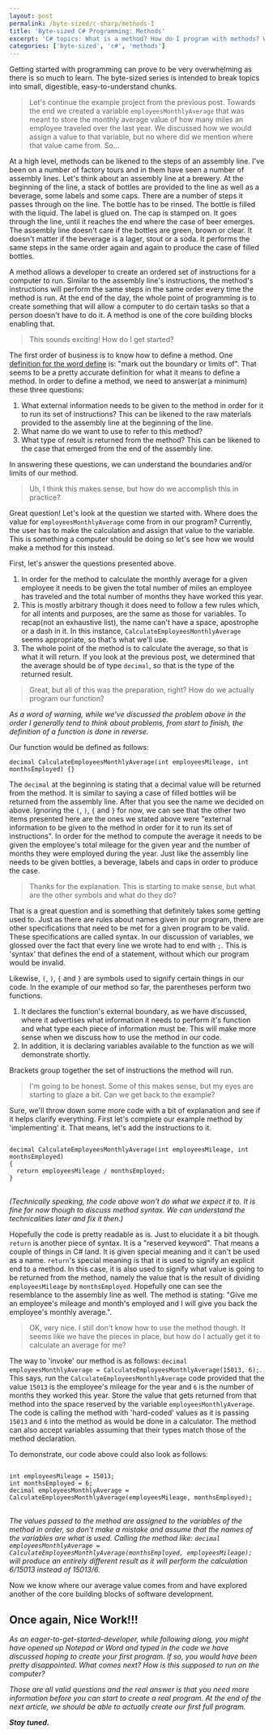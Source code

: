 ```yaml
---
layout: post
permalink: /byte-sized/c-sharp/methods-I
title: 'Byte-sized C# Programming: Methods'
excerpt: 'C# topics: What is a method? How do I program with methods? What does it mean to pass and return values from a method?'
categories: ['byte-sized', 'c#', 'methods']
---
```


<aside>Getting started with programming can prove to be very overwhelming as there is so much to learn. The byte-sized series is intended to break topics into small, digestible, easy-to-understand chunks.</aside>

> Let's continue the example project from the previous post. Towards the end we created a variable `employeesMonthlyAverage` that was meant to store the monthly average value of how many miles an employee traveled over the last year. We discussed how we would assign a value to that variable, but no where did we mention where that value came from. So...

At a high level, methods can be likened to the steps of an assembly line. I've been on a number of factory tours and in them have seen a number of assembly lines. Let's think about an assembly line at a brewery. At the beginning of the line, a stack of bottles are provided to the line as well as a beverage, some labels and some caps. There are a number of steps it passes through on the line. The bottle has to be rinsed. The bottle is filled with the liquid. The label is glued on. The cap is stamped on. It goes through the line, until it reaches the end where the case of beer emerges. The assembly line doesn't care if the bottles are green, brown or clear. It doesn't matter if the beverage is a lager, stout or a soda. It performs the same steps in the same order again and again to produce the case of filled bottles.

A method allows a developer to create an ordered set of instructions for a computer to run. Similar to the assembly line's instructions, the method's instructions will perform the same steps in the same order every time the method is run. At the end of the day, the whole point of programming is to create something that will allow a computer to do certain tasks so that a person doesn't have to do it. A method is one of the core building blocks enabling that.

> This sounds exciting! How do I get started?

The first order of business is to know how to define a method. One [definition for the word define](https://www.bing.com/search?q=define+define#b_results) is: "mark out the boundary or limits of". That seems to be a pretty accurate definition for what it means to define a method. In order to define a method, we need to answer(at a minimum) these three questions:
1. What external information needs to be given to the method in order for it to run its set of instructions? This can be likened to the raw materials provided to the assembly line at the beginning of the line.
2. What name do we want to use to refer to this method?
3. What type of result is returned from the method? This can be likened to the case that emerged from the end of the assembly line.

In answering these questions, we can understand the boundaries and/or limits of our method.

> Uh, I think this makes sense, but how do we accomplish this in practice?

Great question! Let's look at the question we started with. Where does the value for `employeesMonthlyAverage` come from in our program? Currently, the user has to make the calculation and assign that value to the variable. This is something a computer should be doing so let's see how we would make a method for this instead.

First, let's answer the questions presented above.
1. In order for the method to calculate the monthly average for a given employee it needs to be given the total number of miles an employee has traveled and the total number of months they have worked this year.
2. This is mostly arbitrary though it does need to follow a few rules which, for all intents and purposes, are the same as those for variables. To recap(not an exhaustive list), the name can't have a space, apostrophe or a dash in it. In this instance, `CalculateEmployeesMonthlyAverage` seems appropriate, so that's what we'll use.
3. The whole point of the method is to calculate the average, so that is what it will return. If you look at the previous post, we determined that the average should be of type `decimal`, so that is the type of the returned result.

> Great, but all of this was the preparation, right? How do we actually program our function?

*As a word of warning, while we've discussed the problem above in the order I generally tend to think about problems, from start to finish, the definition of a function is done in reverse.*

Our function would be defined as follows:

`decimal CalculateEmployeesMonthlyAverage(int employeesMileage, int monthsEmployed) {}`

The `decimal` at the beginning is stating that a decimal value will be returned from the method. It is similar to saying a case of filled bottles will be returned from the assembly line. After that you see the name we decided on above. Ignoring the `(`, `)`, `{` and `}` for now, we can see that the other two items presented here are the ones we stated above were "external information to be given to the method in order for it to run its set of instructions". In order for the method to compute the average it needs to be given the employee's total mileage for the given year and the number of months they were employed during the year. Just like the assembly line needs to be given bottles, a beverage, labels and caps in order to produce the case.

> Thanks for the explanation. This is starting to make sense, but what are the other symbols and what do they do?

That is a great question and is something that definitely takes some getting used to. Just as there are rules about names given in our program, there are other specifications that need to be met for a given program to be valid. These specifications are called syntax. In our discussion of variables, we glossed over the fact that every line we wrote had to end with `;`. This is 'syntax' that defines the end of a statement, without which our program would be invalid.

Likewise, `(`, `)`, `{` and `}` are symbols used to signify certain things in our code. In the example of our method so far, the parentheses perform two functions.
1. It declares the function's external boundary, as we have discussed, where it advertises what information it needs to perform it's function and what type each piece of information must be. This will make more sense when we discuss how to use the method in our code.
2. In addition, it is declaring variables available to the function as we will demonstrate shortly.

Brackets group together the set of instructions the method will run.

> I'm going to be honest. Some of this makes sense, but my eyes are starting to glaze a bit. Can we get back to the example?

Sure, we'll throw down some more code with a bit of explanation and see if it helps clarify everything. First let's complete our example method by 'implementing' it. That means, let's add the instructions to it.

<pre>
<code>
decimal CalculateEmployeesMonthlyAverage(int employeesMileage, int monthsEmployed)
{
  return employeesMileage / monthsEmployed;
}
</code>
</pre>

*(Technically speaking, the code above won't do what we expect it to. It is fine for now though to discuss method syntax. We can understand the technicalities later and fix it then.)*

Hopefully the code is pretty readable as is. Just to elucidate it a bit though. `return` is another piece of syntax. It is a "reserved keyword". That means a couple of things in C# land. It is given special meaning and it can't be used as a name. `return`'s special meaning is that it is used to signify an explicit end to a method. In this case, it is also used to signify what value is going to be returned from the method, namely the value that is the result of dividing `employeesMileage` by `monthsEmployed`. Hopefully one can see the resemblance to the assembly line as well. The method is stating: "Give me an employee's mileage and month's employed and I will give you back the employee's monthly average.".

> OK, very nice. I still don't know how to use the method though. It seems like we have the pieces in place, but how do I actually get it to calculate an average for me?

The way to 'invoke' our method is as follows: `decimal employeesMonthlyAverage = CalculateEmployeesMonthlyAverage(15013, 6);`. This says, run the `CalculateEmployeesMonthlyAverage` code provided that the value `15013` is the employee's mileage for the year and `6` is the number of months they worked this year. Store the value that gets returned from that method into the space reserved by the variable `employeesMonthlyAverage`. The code is calling the method with 'hard-coded' values as it is passing `15013` and `6` into the method as would be done in a calculator. The method can also accept variables assuming that their types match those of the method declaration.

To demonstrate, our code above could also look as follows:

<pre>
<code>
int employeesMileage = 15013;
int monthsEmployed = 6;
decimal employeesMonthlyAverage = CalculateEmployeesMonthlyAverage(employeesMileage, monthsEmployed);
</code>
</pre>

*The values passed to the method are assigned to the variables of the method in order, so don't make a mistake and assume that the names of the variables are what is used. Calling the method like: `decimal employeesMonthlyAverage = CalculateEmployeesMonthlyAverage(monthsEmployed, employeesMileage);` will produce an entirely different result as it will perform the calculation 6/15013 instead of 15013/6.*

Now we know where our average value comes from and have explored another of the core building blocks of software development.

## **Once again, Nice Work!!!**

 *As an eager-to-get-started-developer, while following along, you might have opened up Notepad or Word and typed in the code we have discussed hoping to create your first program. If so, you would have been pretty disappointed. What comes next? How is this supposed to run on the computer?*

*Those are all valid questions and the real answer is that you need more information before you can start to create a real program. At the end of the next article, we should be able to actually create our first full program.*

***Stay tuned.***
